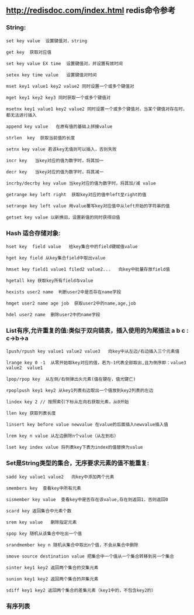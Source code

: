 ## http://redisdoc.com/index.html  redis命令参考


### String:
	set key value  设置键值对，string

	get key  获取对应值

	set key value EX time  设置键值对，并设置有效时间

	setex key time value   设置键值对时间

	mset key1 value1 key2 value2 同时设置一个或多个键值对

	mget key1 key2 key3 同时获取一个或多个键值对
	
	msetnx key1 value1 key2 value2 同时设置一个或多个键值对，当某个键值对存在时，都无法进行插入

	append key value   在原有值的基础上拼接value

	strlen  key  获取当前值的长度

	setnx key value 若该key无值则可以插入，否则失败

	incr key   当key对应的值为数字时，将其加一

	decr key   当key对应的值为数字时，将其减一

	incrby/decrby key value 当key对应的值为数字时，将其加/减 value

	getrange key left right  获取key对应的值中left至right的值
	
	setrange key left value 用value覆写key对应值中从left开始的字符串的值

	getset key value 以新换旧，设置新值的同时获得旧值


### Hash 适合存储对象:
	hset key  field value   给key集合中的field键赋值value

	hget key field 从key集合field中取出value

	hmset key field1 value1 filed2 value2...   向key中批量存放field值

	hgetall key 获取key所有field与value

	hexists user2 name  判断user2中是否存在name字段

	hmget user2 name age job  获取user2中的name,age,job

	hdel user2 name  删除user2中的name字段

### List有序,允许重复的值:类似于双向链表，插入使用的为尾插法  a b c : c->b->a 
	lpush/rpush key value1 value2 value3   向key中从左边/右边插入三个元素值
	
	lrange key 0 -1  从零开始取key对应的值，若为-1代表全部取出,且为倒序即：value3  value2  value1

	lpop/rpop key  从左侧/右侧弹出头元素(值在键在，值光键亡)
	
	rpoplpush key1 key2 从key1列表右边取出一个值放到key2列表的左边

	lindex key 2 // 按照索引下标从左向右获取元素，从0开始
	
	llen key 获取列表长度

	linsert key before value newvalue 在value的后面插入newvalue插入值

	lrem key n value 从左边删除n个value（从左到右）

	lset key index value 将列表key下表为index的值替换为value

### Set是String类型的集合，无序要求元素的值不能重复:
	sadd key value1 value2   向key中添加两个元素

	smembers key  查看key中所有元素

	sismember key value  查看key中是否存在该value,存在则返回1，否则返回0

	scard key 返回集合中元素个数

	srem key value   删除指定元素

	spop key 随机从该集合中吐出一个值

	srandmember key n 随机从集合中取出n个值，不会从集合中删除

	smove source destination value 把集合中一个值从一个集合转移到另一个集合

	sinter key1 key2 返回两个集合的交集元素

	sunion key1 key2 返回两个集合的并集元素

	sdiff key1 key2 返回两个集合的差集元素（key1中的，不包含key2的）

### 有序列表